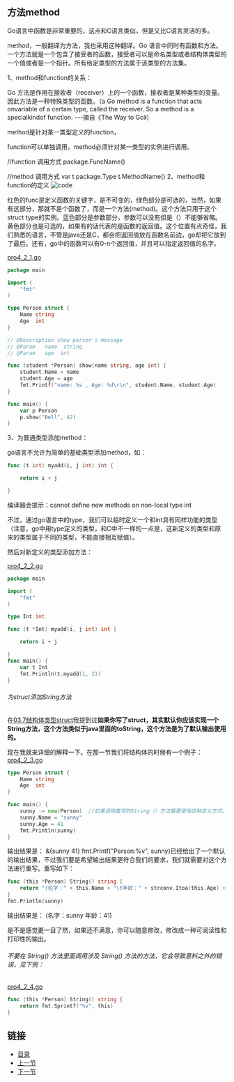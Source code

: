 ## 方法method
Go语言中函数是非常重要的，这点和C语言类似，但是又比C语言灵活的多。

method，一般翻译为方法，我也采用这种翻译。Go 语言中同时有函数和方法。一个方法就是一个包含了接受者的函数，接受者可以是命名类型或者结构体类型的一个值或者是一个指针。所有给定类型的方法属于该类型的方法集。

1、method和function的关系：

Go 方法是作用在接收者（receiver）上的一个函数，接收者是某种类型的变量。因此方法是一种特殊类型的函数。（a Go method is a function that acts onvariable of a certain type, called the receiver. So a method is a specialkindof function. ---摘自《The Way to Go》）

method是针对某一类型定义的function，

function可以单独调用，method必须针对某一类型的实例进行调用。

//function 调用方式
package.FuncName()

//method 调用方式
var t package.Type
t.MethodName()
2、method和function的定义
![code](https://github.com/sunnygocms/gobook/blob/master/go_lang_base/04.2.png)

红色的func是定义函数的关键字，是不可变的，绿色部分是可选的，当然，如果有这部分，那就不是个函数了，而是一个方法(method)。这个方法只用于这个struct type的实例。蓝色部分是参数部分，参数可以没有但是（）不能够省略。黄色部分也是可选的，如果有的话代表的是函数的返回值。这个位置有点奇怪，我们熟悉的语言，不管是java还是C，都会把返回值放在函数名前边，go却把它放到了最后。还有，go中的函数可以有0-n个返回值，并且可以指定返回值的名字。


[pro4_2_1.go](https://github.com/sunnygocms/gobook/blob/master/src/go_lang_base/04/pro4_2_1.go)

```go
package main

import (
    "fmt"
)

type Person struct {
    Name string
    Age  int
}

// @Description show person's message
// @Param	name  string
// @Param	age  int

func (student *Person) show(name string, age int) {
    student.Name = name
    student.Age = age
    fmt.Printf("name: %s , Age: %d\r\n", student.Name, student.Age)
}

func main() {
    var p Person
    p.show("Bell", 42)
}
```
3、为普通类型添加method：

 go语言不允许为简单的基础类型添加method，如：
```go
func (t int) myadd(i, j int) int {

    return i + j

}
```
编译器会提示：cannot define new methods on non-local type int

不过，通过go语言中的type，我们可以临时定义一个和int具有同样功能的类型（注意，go中用type定义的类型，和C中不一样的一点是，这新定义的类型和原来的类型属于不同的类型，不能直接相互赋值）。

然后对新定义的类型添加方法：

[pro4_2_2.go](https://github.com/sunnygocms/gobook/blob/master/src/go_lang_base/04/pro4_2_2.go)

```go
package main

import (
    "fmt"
)

type Int int

func (t *Int) myadd(i, j int) int {

    return i + j

}
func main() {
    var t Int
    fmt.Println(t.myadd(1, 2))
}
```

###### 为struct添加String方法
在[03.7结构体类型struct](https://github.com/sunnygocms/gobook/blob/master/go_lang_base/03.7.md)我提到过**如果你写了struct，其实默认你应该实现一个String方法，这个方法类似于java里面的toString，这个方法是为了默认输出使用的。**

现在我就来详细的解释一下。在那一节我们将结构体的时候有一个例子：
[pro4_2_3.go](https://github.com/sunnygocms/gobook/blob/master/src/go_lang_base/04/pro4_2_3.go)
```go
type Person struct {
	Name string
	Age  int
}

func main() {
	sunny := new(Person)  //如果调用重写的String（）方法需要使用这种定义方式。
	sunny.Name = "sunny"
	sunny.Age = 41
	fmt.Println(sunny)
}

```

输出结果是：
    &{sunny 41}
fmt.Printf("Person:%v", sunny)已经给出了一个默认的输出结果，不过我们要是希望输出结果更符合我们的要求，我们就需要对这个方法进行重写。重写如下：
```go
func (this *Person) String() string {
	return "(名字：" + this.Name + "\t年龄：" + strconv.Itoa(this.Age) + ")\r\n"
}
fmt.Println(sunny)
```
输出结果是：
    (名字：sunny    年龄：41)

是不是感觉更一目了然，如果还不满意，你可以随意修改，修改成一种可阅读性和打印性的输出。

###### 不要在 String() 方法里面调用涉及 String() 方法的方法，它会导致意料之外的错误，见下例：
[pro4_2_4.go](https://github.com/sunnygocms/gobook/blob/master/src/go_lang_base/04/pro4_2_4.go)
```go
func (this *Person) String() string {
	return fmt.Sprintf("%v", this)
}
```

## 链接
- [目录](https://github.com/sunnygocms/gobook/blob/master/menu.md)
- [上一节](https://github.com/sunnygocms/gobook/blob/master/go_lang_base/04.1.2.md)
- [下一节](https://github.com/sunnygocms/gobook/blob/master/go_lang_base/04.3.md)